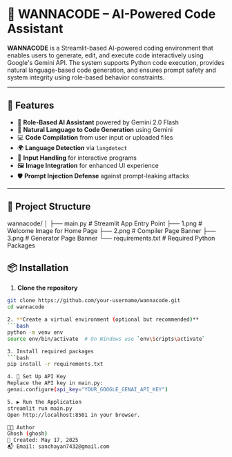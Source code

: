 # 🤖 WANNACODE – AI-Powered Code Assistant

**WANNACODE** is a Streamlit-based AI-powered coding environment that enables users to generate, edit, and execute code interactively using Google's Gemini API. The system supports Python code execution, provides natural language-based code generation, and ensures prompt safety and system integrity using role-based behavior constraints.

---

## 🚀 Features

- 🔐 **Role-Based AI Assistant** powered by Gemini 2.0 Flash
- 🧠 **Natural Language to Code Generation** using Gemini
- 💻 **Code Compilation** from user input or uploaded files
- 🌍 **Language Detection** via `langdetect`
- 🧪 **Input Handling** for interactive programs
- 🖼️ **Image Integration** for enhanced UI experience
- 🛡️ **Prompt Injection Defense** against prompt-leaking attacks

---

## 📂 Project Structure

wannacode/
│
├── main.py # Streamlit App Entry Point
├── 1.png # Welcome Image for Home Page
├── 2.png # Compiler Page Banner
├── 3.png # Generator Page Banner
└── requirements.txt # Required Python Packages

## 📦 Installation

1. **Clone the repository**
```bash
git clone https://github.com/your-username/wannacode.git
cd wannacode

2. **Create a virtual environment (optional but recommended)**
```bash
python -m venv env
source env/bin/activate  # On Windows use `env\Scripts\activate`

3. Install required packages
```bash
pip install -r requirements.txt

4. 🔑 Set Up API Key
Replace the API key in main.py:
genai.configure(api_key="YOUR_GOOGLE_GENAI_API_KEY")

5. ▶️ Run the Application
streamlit run main.py
Open http://localhost:8501 in your browser.

👨‍💻 Author
Ghosh (ghosh)
📅 Created: May 17, 2025
📬 Email: sanchayan7432@gmail.com